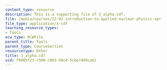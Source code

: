 ```yaml
---
content_type: resource
description: This is a supporting file of 3_alpha.cdf.
file: /media/courses/22-02-introduction-to-applied-nuclear-physics-spring-2012/f9885f23c500c60399cd5cbe7499ca61_3_alpha.cdf
file_type: application/x-cdf
learning_resource_types:
- Tools
ocw_type: OCWFile
parent_title: Tools
parent_type: CourseSection
resourcetype: Other
title: 3_alpha.cdf
uid: f9885f23-c500-c603-99cd-5cbe7499ca61
---
```

